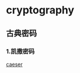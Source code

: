 # cryptography
## 古典密码
### 1.凯撒密码
[caeser](https://github.com/Celint/cryptography/tree/master/古典密码学/1凯撒密码)
